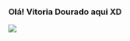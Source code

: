 ### Olá! Vitoria Dourado aqui XD

<picture>
<source 
  srcset="https://github-readme-stats.vercel.app/api?username=VitoriaDourado&show_icons=true&theme=dracula&include_all_commits=true&count_private=true"
  media="(prefers-color-scheme: dracula)"
/>
<source
  srcset="https://github-readme-stats.vercel.app/api?username=VitoriaDourado&show_icons=true"
  media="(prefers-color-scheme: light), (prefers-color-scheme: shades-of-purple)"
/>
<img src="https://github-readme-stats.vercel.app/api?username=VitoriaDourado&show_icons=true" />
</picture>

